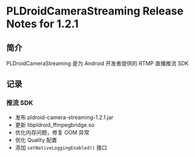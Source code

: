 # PLDroidCameraStreaming Release Notes for 1.2.1

## 简介
PLDroidCameraStreaming 是为 Android 开发者提供的 RTMP 直播推流 SDK

## 记录

### 推流 SDK
* 发布 pldroid-camera-streaming-1.2.1.jar
* 更新 libpldroid_ffmpegbridge.so
* 优化内存问题，修复 OOM 异常
* 优化 Quality 配置
* 添加 `setNativeLoggingEnabled()` 接口
